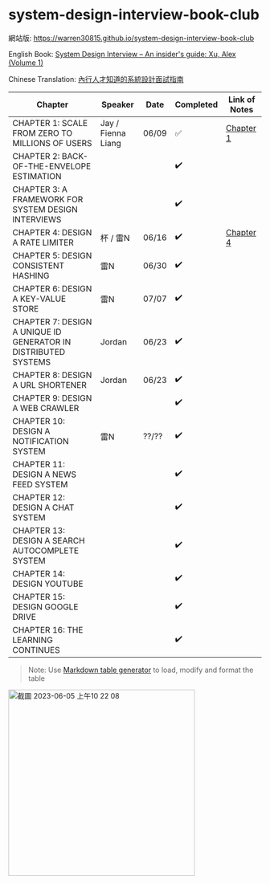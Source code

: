 # system-design-interview-book-club

網站版: <https://warren30815.github.io/system-design-interview-book-club>

English Book: [System Design Interview – An insider's guide: Xu, Alex (Volume 1)](<https://github.com/G33kzD3n/Catalogue/blob/master/System%20Design%20Interview%20An%20Insider%E2%80%99s%20Guide%20by%20Alex%20Xu%20(z-lib.org).pdf>) 

Chinese Translation: [內行人才知道的系統設計面試指南](https://www.books.com.tw/products/0010903454)

| Chapter                                                        | Speaker            | Date  | Completed | Link of Notes                |
| -------------------------------------------------------------- | ------------------ | ----- | --------- | ---------------------------- |
| CHAPTER 1: SCALE FROM ZERO TO MILLIONS OF USERS                | Jay / Fienna Liang | 06/09 | ✅        | [Chapter 1](notes/chapter_1.md) |
| CHAPTER 2: BACK-OF-THE-ENVELOPE ESTIMATION                     |                    |       | ✔️         |                              |
| CHAPTER 3: A FRAMEWORK FOR SYSTEM DESIGN INTERVIEWS            |                    |       | ✔️         |                              |
| CHAPTER 4: DESIGN A RATE LIMITER                               | 杯 / 雷N           | 06/16 | ✔️         | [Chapter 4](notes/chapter_4.md) |
| CHAPTER 5: DESIGN CONSISTENT HASHING                           | 雷N                | 06/30 | ✔️         |                              |
| CHAPTER 6: DESIGN A KEY-VALUE STORE                            | 雷N                | 07/07 | ✔️         |                              |
| CHAPTER 7: DESIGN A UNIQUE ID GENERATOR IN DISTRIBUTED SYSTEMS | Jordan             | 06/23 | ✔️         |                              |
| CHAPTER 8: DESIGN A URL SHORTENER                              | Jordan             | 06/23 | ✔️         |                              |
| CHAPTER 9: DESIGN A WEB CRAWLER                                |                    |       | ✔️         |                              |
| CHAPTER 10: DESIGN A NOTIFICATION SYSTEM                       | 雷N                | ??/?? | ✔️         |                              |
| CHAPTER 11: DESIGN A NEWS FEED SYSTEM                          |                    |       | ✔️         |                              |
| CHAPTER 12: DESIGN A CHAT SYSTEM                               |                    |       | ✔️         |                              |
| CHAPTER 13: DESIGN A SEARCH AUTOCOMPLETE SYSTEM                |                    |       | ✔️         |                              |
| CHAPTER 14: DESIGN YOUTUBE                                     |                    |       | ✔️         |                              |
| CHAPTER 15: DESIGN GOOGLE DRIVE                                |                    |       | ✔️         |                              |
| CHAPTER 16: THE LEARNING CONTINUES                             |                    |       | ✔️         |                              |

> Note: Use [Markdown table generator](https://www.tablesgenerator.com/markdown_tables) to load, modify and format the table

<img width="371" alt="截圖 2023-06-05 上午10 22 08" src="https://github.com/warren30815/system-design-interview-book-club/assets/36834814/c634e1e9-f1e3-46af-95b6-1ae14bc3887a" />
